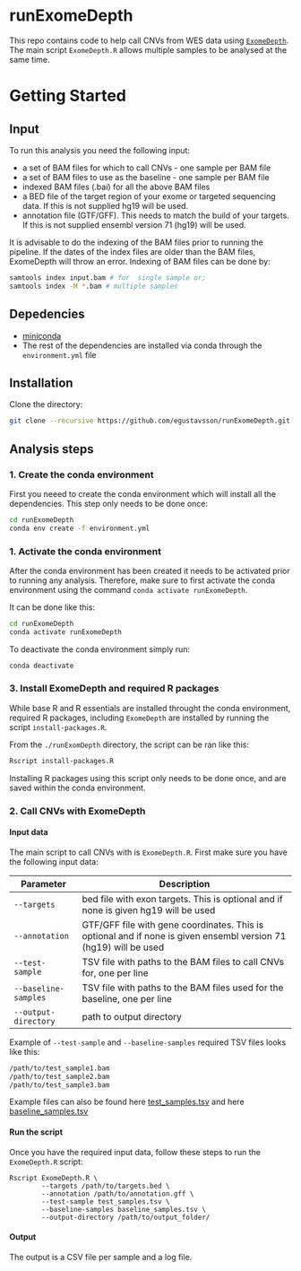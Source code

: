 # runExomeDepth

This repo contains code to help call CNVs from WES data using [`ExomeDepth`](https://cran.r-project.org/web/packages/ExomeDepth/index.html). The main script `ExomeDepth.R` allows multiple samples to be analysed at the same time.

# Getting Started

## Input

To run this analysis you need the following input:

  - a set of BAM files for which to call CNVs - one sample per BAM file 
  - a set of BAM files to use as the baseline - one sample per BAM file
  - indexed BAM files (.bai) for all the above BAM files
  - a BED file of the target region of your exome or targeted sequencing data. If this is not supplied hg19 will be used.
  - annotation file (GTF/GFF). This needs to match the build of your targets. If this is not supplied ensembl version 71 (hg19) will be used.

It is advisable to do the indexing of the BAM files prior to running the pipeline. If the dates of the index files are older than the BAM files, ExomeDepth will throw an error. Indexing of BAM files can be done by:

```bash
samtools index input.bam # for  single sample or;
samtools index -M *.bam # multiple samples
```

## Depedencies

- [miniconda](https://conda.io/miniconda.html)
- The rest of the dependencies are installed via conda through the `environment.yml` file

## Installation

Clone the directory:

```bash
git clone --recursive https://github.com/egustavsson/runExomeDepth.git
```

## Analysis steps

### 1. Create the conda environment
First you neeed to create the conda environment which will install all the dependencies. This step only needs to be done once:

```bash
cd runExomeDepth
conda env create -f environment.yml
```

### 1. Activate the conda environment
After the conda environment has been created it needs to be activated prior to running any analysis. Therefore, make sure to first activate the conda environment using the command `conda activate runExomeDepth`.

It can be done like this:
```bash
cd runExomeDepth
conda activate runExomeDepth
```
To deactivate the conda environment simply run:
```bash
conda deactivate
```

### 3. Install ExomeDepth and required R packages
While base R and R essentials are installed throught the conda environment, required R packages, including `ExomeDepth` are installed by running the script `install-packages.R`.

From the `./runExomDepth` directory, the script can be ran like this:

```bash
Rscript install-packages.R
```

Installing R packages using this script only needs to be done once, and are saved within the conda environment.

### 2. Call CNVs with ExomeDepth

#### Input data
The main script to call CNVs with is `ExomeDepth.R`. First make sure you have the following input data:

| Parameter | Description |
| --- | --- |
| `--targets` | bed file with exon targets. This is optional and if none is given hg19 will be used |
| `--annotation` | GTF/GFF file with gene coordinates. This is optional and if none is given ensembl version 71 (hg19) will be used |
| `--test-sample` | TSV file with  paths to the BAM files to call CNVs for, one per line |
| `--baseline-samples` | TSV file with  paths to the BAM files used for the baseline, one per line |
| `--output-directory` | path to output directory |

Example of `--test-sample` and `--baseline-samples` required TSV files looks like this:

```bash
/path/to/test_sample1.bam
/path/to/test_sample2.bam
/path/to/test_sample3.bam
```

Example files can also be found here [test_samples.tsv](./test_samples.tsv) and here [baseline_samples.tsv](./baseline-samples.tsv)

#### Run the script
Once you have the required input data, follow these steps to run the `ExomeDepth.R` script:

```
Rscript ExomeDepth.R \
        --targets /path/to/targets.bed \
        --annotation /path/to/annotation.gff \
        --test-sample test_samples.tsv \
        --baseline-samples baseline_samples.tsv \
        --output-directory /path/to/output_folder/
```

#### Output

The output is a CSV file per sample and a log file.